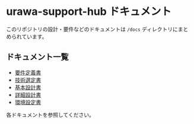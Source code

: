 # urawa-support-hub ドキュメント

このリポジトリの設計・要件などのドキュメントは `/docs` ディレクトリにまとめられています。

## ドキュメント一覧

- [要件定義書](docs/要件定義書.md)
- [技術選定書](docs/技術選定書.md)
- [基本設計書](docs/基本設計書.md)
- [詳細設計書](docs/詳細設計書.md)
- [環境設定書](docs/環境設定書.md)

各ドキュメントを参照してください。
